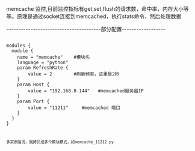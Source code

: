 memcache 监控,目前监控指标有get,set,flush的请求数，命中率，内存大小等等。原理是通过socket连接到memcached，执行stats命令，然后处理数据

---------------------------------------部分配置------------------
<pre><code>
modules {
  module {
    name = "memcache"    #模块名
    language = "python"
    param RefreshRate {
        value = 2        #刷新频率，这里是2秒
    }
    param Host {
        value = "192.168.0.144"   #memcached服务器IP
    }
    param Port {
        value = "11211"     #memcached 端口
    }
  }
}
<pre><code>

多实例情况，就拷贝成多个模块模式，如memcache_11212.py
